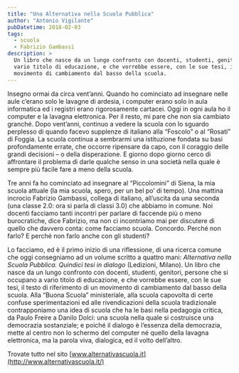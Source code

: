 ```yaml
---
title: "Una Alternativa nella Scuola Pubblica"
author: "Antonio Vigilante"
pubDatetime: 2018-02-03
tags: 
  - scuola
  - Fabrizio Gambassi
description: >
  Un libro che nasce da un lungo confronto con docenti, studenti, genitori, persone che si occupano a 
  vario titolo di educazione, e che vorrebbe essere, con le sue tesi, il testo di riferimento di un 
  movimento di cambiamento dal basso della scuola.
---
```


Insegno ormai da circa vent’anni. Quando ho cominciato ad insegnare nelle aule c’erano solo le lavagne di ardesia, i computer erano solo in aula informatica ed i registri erano rigorosamente cartacei. Oggi in ogni aula ho il computer e la lavagna elettronica. Per il resto, mi pare che non sia cambiato granché. Dopo vent’anni, continuo a vedere la scuola con lo sguardo perplesso di quando facevo supplenze di italiano alla “Foscolo” o al “Rosati” di Foggia. La scuola continua a sembrarmi una istituzione fondata su basi profondamente errate, che occorre ripensare da capo, con il coraggio delle grandi decisioni – o della disperazione. E giorno dopo giorno cerco di affrontare il problema di darle qualche senso in una società nella quale è sempre più facile fare a meno della scuola.

Tre anni fa ho cominciato ad insegnare al “Piccolomini” di Siena, la mia scuola attuale (la mia scuola, spero, per un bel po’ di tempo). Una mattina incrocio Fabrizio Gambassi, collega di italiano, all’uscita da una seconda (una classe 2.0: ora si parla di classi 3.0) che abbiamo in comune. Noi docenti facciamo tanti incontri per parlare di faccende più o meno burocratiche, dice Fabrizio, ma non ci incontriamo mai per discutere di quello che davvero conta: come facciamo scuola. Concordo. Perché non farlo? E perché non farlo anche con gli studenti? 

Lo facciamo, ed è il primo inizio di una riflessione, di una ricerca comune che oggi consegniamo ad un volume scritto a quattro mani: _Alternativa nella Scuola Pubblica. Quindici tesi in dialogo_ (Ledizioni, Milano). Un libro che nasce da un lungo confronto con docenti, studenti, genitori, persone che si occupano a vario titolo di educazione, e che vorrebbe essere, con le sue tesi, il testo di riferimento di un movimento di cambiamento dal basso della scuola. Alla “Buona Scuola” ministeriale, alla scuola capovolta di certe confuse sperimentazioni ed alle rivendicazioni della scuola tradizionale contrapponiamo una idea di scuola che ha le basi nella pedagogia critica, da Paulo Freire a Danilo Dolci: una scuola nella quale si costruisce una democrazia sostanziale; e poiché il dialogo è l’essenza della democrazia, mette al centro non lo schermo del computer né quello della lavagna elettronica, ma la parola viva, dialogica, ed il volto dell’altro.

Trovate tutto nel sito [www.alternativascuola.it](http://www.alternativascuola.it/)
